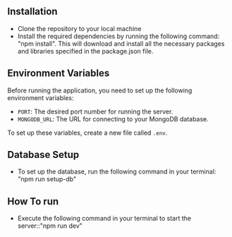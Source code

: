 ## Installation

- Clone the repository to your local machine
- Install the required dependencies by running the following command: "npm install". This will download and install all the necessary packages and libraries specified in the package.json file.
 
## Environment Variables

Before running the application, you need to set up the following environment variables:

- `PORT`: The desired port number for running the server.
- `MONGODB_URL`: The URL for connecting to your MongoDB database.

To set up these variables, create a new file called `.env`. 

## Database Setup

- To set up the database, run the following command in your terminal: "npm run setup-db"

## How To run 

- Execute the following command in your terminal to start the server::"npm run dev"


